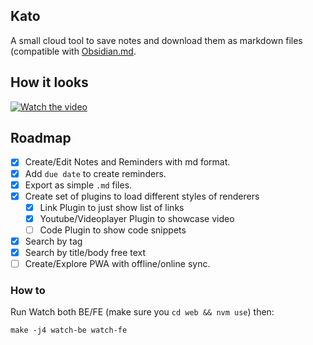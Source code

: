## Kato

A small cloud tool to save notes and download them as markdown files (compatible with [Obsidian.md](https://obsidian.md/).

## How it looks
[![Watch the video](https://img.youtube.com/vi/2p7wZoG-bLw/default.jpg)](https://youtu.be/2p7wZoG-bLw)

## Roadmap
- [x] Create/Edit Notes and Reminders with md format.
- [x] Add `due date` to create reminders.
- [x] Export as simple `.md` files.
- [x] Create set of plugins to load different styles of renderers
  - [x] Link Plugin to just show list of links
  - [x] Youtube/Videoplayer Plugin to showcase video
  - [ ] Code Plugin to show code snippets
- [x] Search by tag
- [x] Search by title/body free text
- [ ] Create/Explore PWA with offline/online sync.

### How to
Run Watch both BE/FE
(make sure you `cd web && nvm use`)
then:

```
make -j4 watch-be watch-fe
```